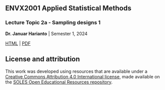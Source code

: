 ## ENVX2001 Applied Statistical Methods
### Lecture Topic 2a - Sampling designs 1

**Dr. Januar Harianto** | Semester 1, 2024

[HTML](https://envx-resources.github.io/ENVX2001-2024-Lecture-Topic02a/) | [PDF]()

## License and attribution

This work was developed using resources that are available under a [Creative Commons Attribution 4.0 International license][cc-by], made available on the [SOLES Open Educational Resources repository][soles-oer].

[cc-by]: http://creativecommons.org/licenses/by/4.0/
[soles-oer]: https://github.com/usyd-soles-edu
